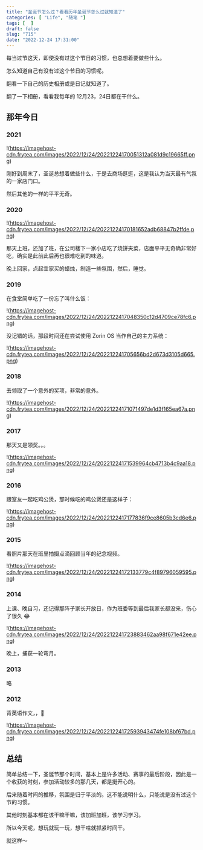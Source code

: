 ```yaml
---
title: "圣诞节怎么过？看看历年圣诞节怎么过就知道了"
categories: [ "Life", "随笔 "]
tags: [  ]
draft: false
slug: "715"
date: "2022-12-24 17:31:00"
---
```


每当过节这天，即使没有过这个节日的习惯，也总想着要做些什么。

怎么知道自己有没有过这个节日的习惯呢。

翻看一下自己的历史相册或是日记就知道了。

翻了一下相册，看看我每年的 12月23，24日都在干什么。

## 那年今日

### 2021

!(https://imagehost-cdn.frytea.com/images/2022/12/24/20221224170051312a081d9c19665ff.png)

刚好到周末了，圣诞总想着做些什么，于是去商场逛逛，这是我认为当天最有气氛的一家店门口。

然后其他的一样的平平无奇。

### 2020

!(https://imagehost-cdn.frytea.com/images/2022/12/24/20221224170181652adb68847b2ffde.png)

那天上班，还加了班，在公司楼下一家小店吃了烧饼夹菜，店面平平无奇确非常好吃，确实是此前此后再也很难吃到的味道。

晚上回家，点起宜家买的蜡烛，制造一些氛围，然后，睡觉。

### 2019

在食堂简单吃了一份忘了叫什么饭：

!(https://imagehost-cdn.frytea.com/images/2022/12/24/2022122417048350c12d4709ce78fc6.png)

没记错的话，那段时间还在尝试使用 Zorin OS 当作自己的主力系统：

!(https://imagehost-cdn.frytea.com/images/2022/12/24/202212241705656bd2d673d3105d665.png)

### 2018

去领取了一个意外的奖项，非常的意外。

!(https://imagehost-cdn.frytea.com/images/2022/12/24/20221224171071497de1d3f165ea67a.png)

### 2017

那天又是领奖。。。

!(https://imagehost-cdn.frytea.com/images/2022/12/24/20221224171539964cb4713b4c9aa18.png)

### 2016

跟室友一起吃鸡公煲，那时候吃的鸡公煲还是这样子：

!(https://imagehost-cdn.frytea.com/images/2022/12/24/2022122417177836f9ce8605b3cd6e6.png)

### 2015

看照片那天在班里拍摄点滴回顾当年的纪念视频。

!(https://imagehost-cdn.frytea.com/images/2022/12/24/20221224172133779c4f89796059595.png)

### 2014

上课、晚自习，还记得那阵子家长开放日，作为班委等到最后我家长都没来，伤心了很久 😂

!(https://imagehost-cdn.frytea.com/images/2022/12/24/202212241723883462aa98f671e42ee.png)

晚上，捕获一轮弯月。

### 2013

略

### 2012

背英语作文，，🤦 

!(https://imagehost-cdn.frytea.com/images/2022/12/24/20221224172593943474fe108bf67bd.png)

## 总结

简单总结一下，圣诞节那个时间，基本上是许多活动、赛事的最后阶段，因此是一个收获的时刻，参加活动较多的那几天，都是挺开心的。

后来随着时间的推移，氛围是归于平淡的。这不能说明什么，只能说是没有过这个节的习惯。

其他时刻基本都在该干嘛干嘛，该加班加班，该学习学习。

所以今天呢，想玩就玩一玩，想干啥就抓紧时间干。

就这样～